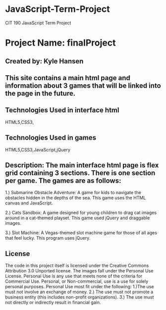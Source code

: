 # JavaScript-Term-Project
CIT 190 JavaScript Term Project
# Project Name: finalProject

## Created by: Kyle Hansen

## This site contains a main html page and information about 3 games that will be linked into the page in the future.

## Technologies Used in interface html
HTML5,CSS3, 

## Technologies Used in games
HTML5,CSS3,JavaScript,jQuery


## Description: The main interface html page is flex grid containing 3 sections. There is one section per game. The games are as follows:

1.) Submarine Obstacle Adventure: A game for kids to navigate the obstacles hidden in the depths of the sea. This game uses the HTML canvas and JavaScript.

2.) Cats Sandbox: A game designed for young children to drag cat images around in a cat-themed playset. This game used jQuery and draggable images.

3.) Slot Machine: A Vegas-themed slot machine game for those of all ages that feel lucky. This program uses jQuery.


## License

The code in this project itself is licensed under the Creative Commons Attribution 3.0 Unported license. The images fall under the Personal Use License.
Personal Use is any use that meets none of the criteria for Commercial Use. Personal, or Non-commercial, use is a use for solely personal purposes.
Personal Use most fit under the following:
1.)The use must not involve an exchange of money.
2.) The use must not promote a business entity (this includes non-profit organizations).
3.) The use must not directly or indirectly result in financial gain.


